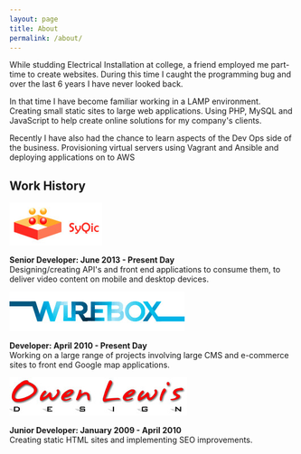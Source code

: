 ```yaml
---
layout: page
title: About
permalink: /about/
---
```


While studding Electrical Installation at college, a friend employed me part-time to create websites. During this time I caught the programming bug and over the last 6 years I have never looked back.

In that time I have become familiar working in a LAMP environment. Creating small static sites to large web applications. Using PHP, MySQL and JavaScript to help create online solutions for my company's clients.

Recently I have also had the chance to learn aspects of the Dev Ops side of the business. Provisioning virtual servers using Vagrant and Ansible and deploying applications on to AWS

## Work History
[![SyQic Logo](/images/syqic-logo.jpg)](http://www.syqic.com/)

**Senior Developer: June 2013 - Present Day**  
Designing/creating API's and front end applications to consume them, to deliver video content on mobile and desktop devices.

[![Wirebox Logo](/images/wirebox-logo.jpg)](http://www.wirebox.co.uk/)

**Developer: April 2010 - Present Day**  
Working on a large range of projects involving large CMS and e-commerce sites to front end Google map applications.

[![Owen Leiws Design Logo](/images/owen-lewis-design-logo.jpg)](http://www.owen-lewis.com/)

**Junior Developer: January 2009 - April 2010**  
Creating static HTML sites and implementing SEO improvements.
